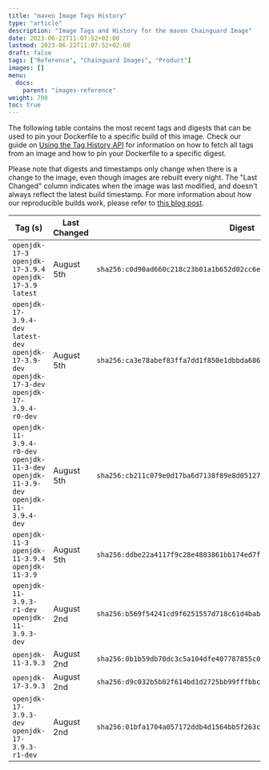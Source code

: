 ```yaml
---
title: "maven Image Tags History"
type: "article"
description: "Image Tags and History for the maven Chainguard Image"
date: 2023-06-22T11:07:52+02:00
lastmod: 2023-06-22T11:07:52+02:00
draft: false
tags: ["Reference", "Chainguard Images", "Product"]
images: []
menu:
  docs:
    parent: "images-reference"
weight: 700
toc: true
---
```


The following table contains the most recent tags and digests that can be used to pin your Dockerfile to a specific build of this image. Check our guide on [Using the Tag History API](/chainguard/chainguard-images/using-the-tag-history-api/) for information on how to fetch all tags from an image and how to pin your Dockerfile to a specific digest.

Please note that digests and timestamps only change when there is a change to the image, even though images are rebuilt every night. The "Last Changed" column indicates when the image was last modified, and doesn't always reflect the latest build timestamp. For more information about how our reproducible builds work, please refer to [this blog post](https://www.chainguard.dev/unchained/reproducing-chainguards-reproducible-image-builds).

| Tag (s)                                                                                                | Last Changed | Digest                                                                    |
|--------------------------------------------------------------------------------------------------------|--------------|---------------------------------------------------------------------------|
|  `openjdk-17-3` `openjdk-17-3.9.4` `openjdk-17-3.9` `latest`                                           | August 5th   | `sha256:c0d90ad660c218c23b01a1b652d02cc6e243aadcc1b8e40e1680eb27a2528d56` |
|  `openjdk-17-3.9.4-dev` `latest-dev` `openjdk-17-3.9-dev` `openjdk-17-3-dev` `openjdk-17-3.9.4-r0-dev` | August 5th   | `sha256:ca3e78abef83ffa7dd1f850e1dbbda686d5ab058eeae23c12088c29162a196bc` |
|  `openjdk-11-3.9.4-r0-dev` `openjdk-11-3-dev` `openjdk-11-3.9-dev` `openjdk-11-3.9.4-dev`              | August 5th   | `sha256:cb211c079e0d17ba6d7138f89e8d05127d53cf53850b342490e919ab5a9683c9` |
|  `openjdk-11-3` `openjdk-11-3.9.4` `openjdk-11-3.9`                                                    | August 5th   | `sha256:ddbe22a4117f9c28e4803861bb174ed7f6c76172445b8a94203d73c9350feccc` |
|  `openjdk-11-3.9.3-r1-dev` `openjdk-11-3.9.3-dev`                                                      | August 2nd   | `sha256:b569f54241cd9f6251557d718c61d4bab16927f9cdc267a467bb8af5cb8b6abd` |
|  `openjdk-11-3.9.3`                                                                                    | August 2nd   | `sha256:0b1b59db70dc3c5a104dfe407787855c0cd559bf9473e4458767d81ab63fe942` |
|  `openjdk-17-3.9.3`                                                                                    | August 2nd   | `sha256:d9c032b5b02f614bd1d2725bb99fffbbc908994d534c9c2191d0cdae81ab7f19` |
|  `openjdk-17-3.9.3-dev` `openjdk-17-3.9.3-r1-dev`                                                      | August 2nd   | `sha256:01bfa1704a057172ddb4d1564bb5f263c6b4ef97e597628c38b71d839b2c16b0` |

